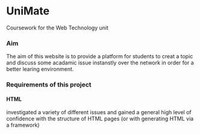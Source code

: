 # UniMate
Coursework for the Web Technology unit

### Aim
The aim of this website is to provide a platform for students to creat a topic and discuss some acadamic issue instanstly over the network in order for a better learing environment.

### Requirements of this project

#### HTML
investigated a variety of different issues and gained a general high level of confidence with the structure of HTML pages (or with generating HTML via a framework)
